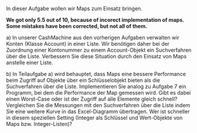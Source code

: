 In dieser Aufgabe wollen wir Maps zum Einsatz bringen.

**We got only 5.5 out of 10, because of incorect implementation of maps. Some mistakes have been corrected, but not all of them.**

a) In unserer CashMachine aus den vorherigen Aufgaben verwalten wir Konten (Klasse Account) in einer Liste. Wir benötigen daher bei der Zuordnung einer Kontonummer zu einem Account-Objekt ein Suchverfahren über die Liste. Verbessern Sie diese Situation durch den Einsatz von Maps anstelle einer Liste.

b) In Teilaufgabe a) wird behauptet, dass Maps eine bessere Performance beim Zugriff auf Objekte über ein Schlüsselobjekt bieten als die Suchverfahren über die Liste. Implementieren Sie analog zu Aufgabe 7 ein Programm, bei dem die Performance der Map gemessen wird. Gibt es dabei einen Worst-Case oder ist der Zugriff auf alle Elemente gleich schnell? Vergleichen Sie die Messungen mit den Suchverfahren über die Liste indem Sie eine weitere Kurve in das Excel-Diagramm übertragen. Wer ist schneller in diesem speziellen Setting (Integer als Schlüssel und Wert-Objekte von Maps bzw. Integer-Listen)?